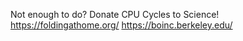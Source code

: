 
Not enough to do? Donate CPU Cycles to Science!
	https://foldingathome.org/
	https://boinc.berkeley.edu/
